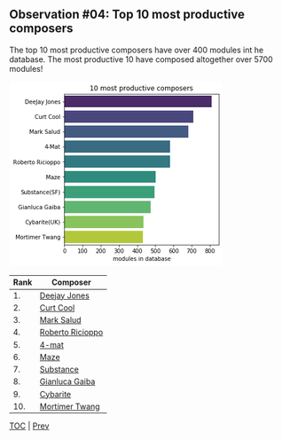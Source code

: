 ## Observation #04: Top 10 most productive composers

The top 10 most productive composers have over 400 modules int he database. The most productive 10 have composed altogether over 5700 modules!

![alt Top 10 productive composers](ds_04.png "Top 10 Productive Composers")

|Rank| Composer | 
|--|----------|
|1.|[Deejay Jones](http://amp.dascene.net/detail.php?view=1727)| 
|2.|[Curt Cool](http://amp.dascene.net/detail.php?view=1412)| 
|3.|[Mark Salud](http://amp.dascene.net/detail.php?view=8070)| 
|4.|[Roberto Ricioppo](http://amp.dascene.net/detail.php?view=13249)| 
|5.|[4-mat](http://amp.dascene.net/detail.php?view=10)| 
|6.|[Maze](http://amp.dascene.net/detail.php?view=4741)| 
|7.|[Substance](http://amp.dascene.net/detail.php?view=7153)| 
|8.|[Gianluca Gaiba](http://amp.dascene.net/detail.php?view=3019)| 
|9.|[Cybarite](http://amp.dascene.net/detail.php?view=1418)| 
|10.|[Mortimer Twang](http://amp.dascene.net/detail.php?view=5078)| 

[TOC](ds_toc.md) | [Prev](ds_03.md) 
